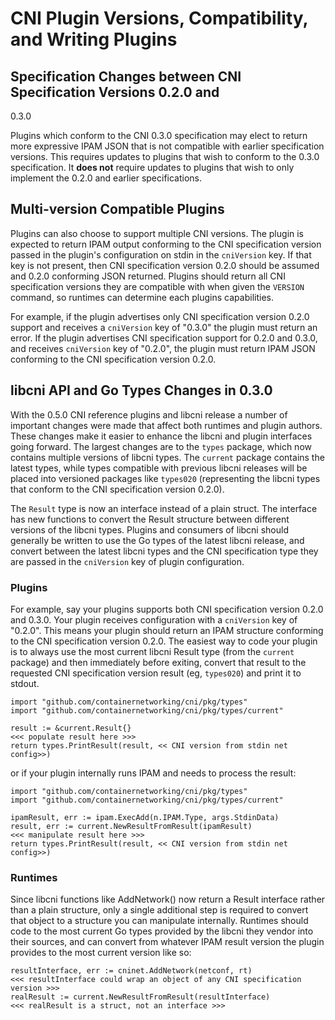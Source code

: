 # CNI Plugin Versions, Compatibility, and Writing Plugins

## Specification Changes between CNI Specification Versions 0.2.0 and
0.3.0

Plugins which conform to the CNI 0.3.0 specification may elect to
return more expressive IPAM JSON that is not compatible with earlier
specification versions.  This requires updates to plugins that wish to
conform to the 0.3.0 specification. It **does not** require updates to
plugins that wish to only implement the 0.2.0 and earlier
specifications.

## Multi-version Compatible Plugins

Plugins can also choose to support multiple CNI versions. The plugin is
expected to return IPAM output conforming to the CNI specification
version passed in the plugin's configuration on stdin in the
`cniVersion` key. If that key is not present, then CNI specification
version 0.2.0 should be assumed and 0.2.0 conforming JSON returned.
Plugins should return all CNI specification versions they are
compatible with when given the `VERSION` command, so runtimes can
determine each plugins capabilities.

For example, if the plugin advertises only CNI specification version
0.2.0 support and receives a `cniVersion` key of "0.3.0" the plugin
must return an error. If the plugin advertises CNI specification
support for 0.2.0 and 0.3.0, and receives `cniVersion` key of "0.2.0",
the plugin must return IPAM JSON conforming to the CNI specification
version 0.2.0.

## libcni API and Go Types Changes in 0.3.0

With the 0.5.0 CNI reference plugins and libcni release a number of
important changes were made that affect both runtimes and plugin
authors. These changes make it easier to enhance the libcni and plugin
interfaces going forward. The largest changes are to the `types`
package, which now contains multiple versions of libcni types. The
`current` package contains the latest types, while types compatible
with previous libcni releases will be placed into versioned packages
like `types020` (representing the libcni types that conform to the CNI
specification version 0.2.0).

The `Result` type is now an interface instead of a plain struct. The
interface has new functions to convert the Result structure between
different versions of the libcni types. Plugins and consumers of libcni
should generally be written to use the Go types of the latest libcni
release, and convert between the latest libcni types and the CNI
specification type they are passed in the `cniVersion` key of plugin
configuration.

### Plugins

For example, say your plugins supports both CNI specification version
0.2.0 and 0.3.0. Your plugin receives configuration with a `cniVersion`
key of "0.2.0".  This means your plugin should return an IPAM structure
conforming to the CNI specification version 0.2.0. The easiest way to
code your plugin is to always use the most current libcni Result type
(from the `current` package) and then immediately before exiting,
convert that result to the requested CNI specification version result
(eg, `types020`) and print it to stdout.

```
import "github.com/containernetworking/cni/pkg/types"
import "github.com/containernetworking/cni/pkg/types/current"

result := &current.Result{}
<<< populate result here >>>
return types.PrintResult(result, << CNI version from stdin net
config>>)
```

or if your plugin internally runs IPAM and needs to process the result:

```
import "github.com/containernetworking/cni/pkg/types"
import "github.com/containernetworking/cni/pkg/types/current"

ipamResult, err := ipam.ExecAdd(n.IPAM.Type, args.StdinData)
result, err := current.NewResultFromResult(ipamResult)
<<< manipulate result here >>>
return types.PrintResult(result, << CNI version from stdin net
config>>)
```

### Runtimes

Since libcni functions like AddNetwork() now return a Result interface
rather than a plain structure, only a single additional step is
required to convert that object to a structure you can manipulate
internally. Runtimes should code to the most current Go types provided
by the libcni they vendor into their sources, and can convert from
whatever IPAM result version the plugin provides to the most current
version like so:

```
resultInterface, err := cninet.AddNetwork(netconf, rt)
<<< resultInterface could wrap an object of any CNI specification
version >>>
realResult := current.NewResultFromResult(resultInterface)
<<< realResult is a struct, not an interface >>>
```
